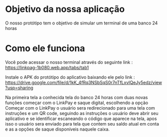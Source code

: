 # Objetivo da nossa aplicação
O nosso protótipo tem o objetivo de simular um terminal de uma banco 24 horas  
# Como ele funciona
Você pode acessar o nosso terminal através do seguinte link : https://linkpag-1b080.web.app/tabs/tab1

Instale o APK do protótipo do aplicativo baixando ele pelo link : https://drive.google.com/file/d/1kK_4fRq3NSbSqS0r7nTfLxvlQeJy5edz/view?usp=sharing

Na primeira tela a conhecida tela do banco 24 horas com duas novas funções começar com o LinkPay e saque digital, escolhendo a opção Começar com o LinkPay o usuário sera redirecionado para uma tela com instruções e um QR code, seguindo as instruções o usuário deve abrir seu aplicativo e se identificar escaneando o código que aparece na tela, apos isso o usuário sera enviado para tela que contem seu saldo atual em conta e as a opções de saque disponíveis naquele caixa.
